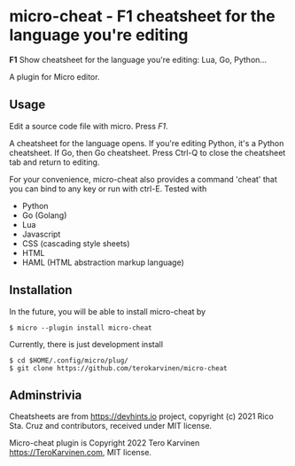 # micro-cheat - F1 cheatsheet for the language you're editing

**F1** Show cheatsheet for the language you're editing: Lua, Go, Python...

A plugin for Micro editor. 

## Usage

Edit a source code file with micro. Press *F1*. 

A cheatsheet for the language opens. If you're editing Python, it's a Python cheatsheet. If Go, then Go cheatsheet.
Press Ctrl-Q to close the cheatsheet tab and return to editing. 

For your convenience, micro-cheat also provides a command 'cheat' that you can bind to any key or run with ctrl-E. 
Tested with 

- Python
- Go (Golang)
- Lua
- Javascript
- CSS (cascading style sheets)
- HTML
- HAML (HTML abstraction markup language)

## Installation

In the future, you will be able to install micro-cheat by

	$ micro --plugin install micro-cheat

Currently, there is just development install

	$ cd $HOME/.config/micro/plug/
	$ git clone https://github.com/terokarvinen/micro-cheat

## Adminstrivia

Cheatsheets are from https://devhints.io project, copyright (c) 2021 Rico Sta. Cruz and contributors, received under MIT license.

Micro-cheat plugin is Copyright 2022 Tero Karvinen https://TeroKarvinen.com, MIT license. 

